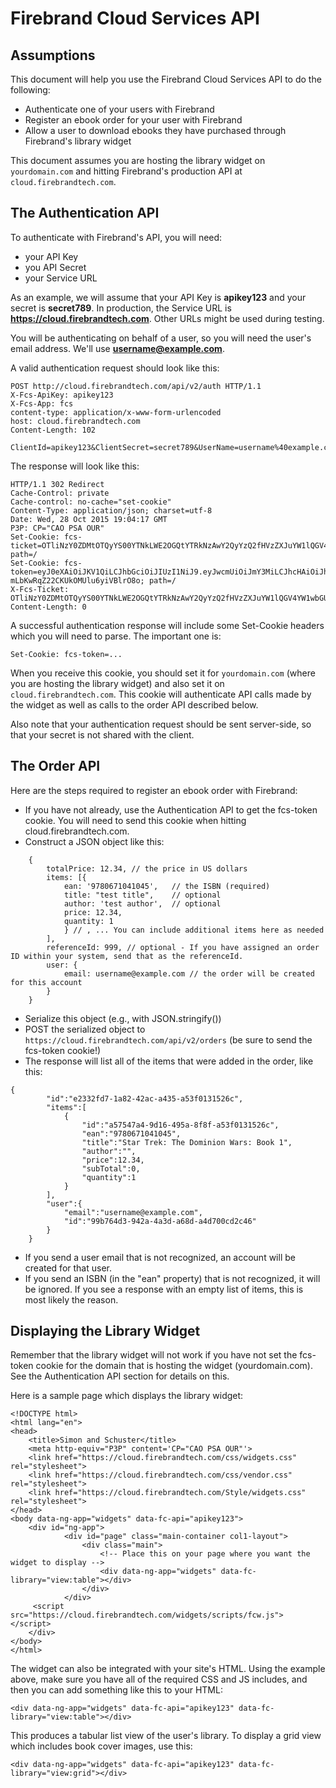 # Firebrand Cloud Services API

## Assumptions

This document will help you use the Firebrand Cloud Services API to do the following:

- Authenticate one of your users with Firebrand
- Register an ebook order for your user with Firebrand
- Allow a user to download ebooks they have purchased through Firebrand's library widget

This document assumes you are hosting the library widget on `yourdomain.com` and hitting Firebrand's production API at `cloud.firebrandtech.com`.

## The Authentication API

To authenticate with Firebrand's API, you will need:

- your API Key
- you API Secret
- your Service URL

As an example, we will assume that your API Key is **apikey123** and your secret is **secret789**.  In production, the Service URL is **https://cloud.firebrandtech.com**.  Other URLs might be used during testing.

You will be authenticating on behalf of a user, so you will need the user's email address.  We'll use **username@example.com**.

A valid authentication request should look like this:

```
POST http://cloud.firebrandtech.com/api/v2/auth HTTP/1.1
X-Fcs-ApiKey: apikey123
X-Fcs-App: fcs
content-type: application/x-www-form-urlencoded
host: cloud.firebrandtech.com
Content-Length: 102

ClientId=apikey123&ClientSecret=secret789&UserName=username%40example.com
```

The response will look like this:

```
HTTP/1.1 302 Redirect
Cache-Control: private
Cache-control: no-cache="set-cookie"
Content-Type: application/json; charset=utf-8
Date: Wed, 28 Oct 2015 19:04:17 GMT
P3P: CP="CAO PSA OUR"
Set-Cookie: fcs-ticket=OTliNzY0ZDMtOTQyYS00YTNkLWE2OGQtYTRkNzAwY2QyYzQ2fHVzZXJuYW1lQGV4YW1wbGUuY29tfCB8; path=/
Set-Cookie: fcs-token=eyJ0eXAiOiJKV1QiLCJhbGciOiJIUzI1NiJ9.eyJwcmUiOiJmY3MiLCJhcHAiOiJhYmMxMjMiLCJzdWIiOiJ4eXo3ODkiLCJ1c3IiOiJ1c2VybmFtZUBleGFtcGxlLmNvbSIsImV4cCI6MTQ0NjY2Mzg1OCwic2lkIjoiT1ItRUh1VFRhMFMxdktBaTRuem8ifQ.CjaMlFgLTENe2-mLbKwRqZ22CKUkOMUlu6yiVBlrO8o; path=/
X-Fcs-Ticket: OTliNzY0ZDMtOTQyYS00YTNkLWE2OGQtYTRkNzAwY2QyYzQ2fHVzZXJuYW1lQGV4YW1wbGUuY29tfCB8
Content-Length: 0
```

A successful authentication response will include some Set-Cookie headers which you will need to parse.  The important one is:

```
Set-Cookie: fcs-token=...
```

When you receive this cookie, you should set it for `yourdomain.com` (where you are hosting the library widget) and also set it on `cloud.firebrandtech.com`.  This cookie will authenticate API calls made by the widget as well as calls to the order API described below.

Also note that your authentication request should be sent server-side, so that your secret is not shared with the client.  

## The Order API

Here are the steps required to register an ebook order with Firebrand:

- If you have not already, use the Authentication API to get the fcs-token cookie.  You will need to send this cookie when hitting cloud.firebrandtech.com.
- Construct a JSON object like this:
```
    {
        totalPrice: 12.34, // the price in US dollars
        items: [{
            ean: '9780671041045',   // the ISBN (required)
            title: "test title",    // optional
            author: 'test author',  // optional
            price: 12.34,
            quantity: 1
            } // , ... You can include additional items here as needed
        ],
        referenceId: 999, // optional - If you have assigned an order ID within your system, send that as the referenceId.
        user: {
            email: username@example.com // the order will be created for this account
        }
    }
```
- Serialize this object (e.g., with JSON.stringify())
- POST the serialized object to `https://cloud.firebrandtech.com/api/v2/orders` (be sure to send the fcs-token cookie!)
- The response will list all of the items that were added in the order, like this:
```
{
        "id":"e2332fd7-1a82-42ac-a435-a53f0131526c",
        "items":[
            {
                "id":"a57547a4-9d16-495a-8f8f-a53f0131526c",
                "ean":"9780671041045",
                "title":"Star Trek: The Dominion Wars: Book 1",
                "author":"",
                "price":12.34,
                "subTotal":0,
                "quantity":1
            }
        ],
        "user":{
            "email":"username@example.com",
            "id":"99b764d3-942a-4a3d-a68d-a4d700cd2c46"
        }
    }
```
- If you send a user email that is not recognized, an account will be created for that user.
- If you send an ISBN (in the "ean" property) that is not recognized, it will be ignored.  If you see a response with an empty list of items, this is most likely the reason.

## Displaying the Library Widget

Remember that the library widget will not work if you have not set the fcs-token cookie for the domain that is hosting the widget (yourdomain.com).  See the Authentication API section for details on this.

Here is a sample page which displays the library widget:

```
<!DOCTYPE html>
<html lang="en">
<head>
    <title>Simon and Schuster</title>
    <meta http-equiv="P3P" content='CP="CAO PSA OUR"'>
    <link href="https://cloud.firebrandtech.com/css/widgets.css" rel="stylesheet">
    <link href="https://cloud.firebrandtech.com/css/vendor.css" rel="stylesheet">
    <link href="https://cloud.firebrandtech.com/Style/widgets.css" rel="stylesheet">
</head>
<body data-ng-app="widgets" data-fc-api="apikey123">
    <div id="ng-app">
            <div id="page" class="main-container col1-layout">
                <div class="main">
                    <!-- Place this on your page where you want the widget to display -->
                    <div data-ng-app="widgets" data-fc-library="view:table"></div>
                </div>
            </div>
     <script src="https://cloud.firebrandtech.com/widgets/scripts/fcw.js"> </script>
    </div>
</body>
</html>
```

The widget can also be integrated with your site's HTML.  Using the example above, make sure you have all of the required CSS and JS includes, and then you can add something like this to your HTML:

`<div data-ng-app="widgets" data-fc-api="apikey123" data-fc-library="view:table"></div>`

This produces a tabular list view of the user's library.  To display a grid view which includes book cover images, use this:

`<div data-ng-app="widgets" data-fc-api="apikey123" data-fc-library="view:grid"></div>`
